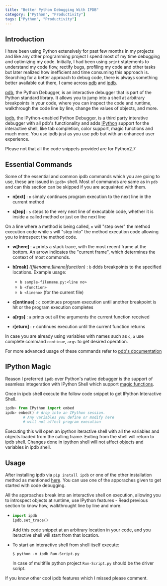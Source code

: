 ```yaml
---
title: "Better Python Debugging With IPDB"
category: ["Python", "Productivity"]
tags: ["Python", "Productivity"]
---
```


## Introduction

I have been using Python extensively for past few months in my projects and like any other programming project I spend most of my time debugging and optimizing my code. Initially, I had been using `print` statements to understand my code flow, rectify bugs, profiling my code and other tasks but later realized how inefficient and time consuming this approach is. Searching for a better approach to debug code, there is always something better available out there, I came across [pdb][1] and [ipdb][2]. 

[pdb][1], the Python Debugger, is an interactive debugger that is part of the Python standard library. It allows you to jump into a shell at arbitrary breakpoints in your code, where you can inspect the code and runtime, walkthrough the code line by line, change the values of objects, and more.

[ipdb][2], the IPython-enabled Python Debugger, is a third party interative debugger with all pdb's functionality and adds [IPython][3] support for the interactive shell, like tab completion, color support, magic functions and much more. You use ipdb just as you use pdb but with an enhanced user experience.

Please not that all the code snippets provided are for Python2.7

## Essential Commands

Some of the essential and common ipdb commands which you are going to use, these are issued in `ipdb>` shell. Most of commands are same as in `pdb` and can this section can be skipped if you are acquainted with them.

* __n[ext]__ : `n`  simply continues program execution to the next line in the current method
	
* __s[tep]__ : `s`  steps to the very next line of executable code, whether it is inside a called method or just on the next line


On a line where a method is being called, `n` will "step over" the method execution code while `s` will "step into" the method execution code allowing you to introspect the method code.

* __w[here]__ : `w` prints a stack trace, with the most recent frame at the bottom. An arrow indicates the "current frame", which determines the context of most commonds.

* __b[reak]__ *\(\[filename:\]lineno\|function\)* :
	`b` ddds breakpoints to the specified locations. Example usage:
	
	- `b sample-filename.py:<line no>`
	- `b <function>`
	- `b <lineno>` (for the current file)
	
* __c[ontinue]__ : `c` continues program execution until another breakpoint is hit or the program execution completes

* __a[rgs]__ : `a` prints out all the arguments the current function received

* __r[eturn]__ : `r` continues execution until the current function returns

In case you are already using variables with names such as `c`, `a` use complete command `continue`, `args` to get desired operation.

For more advanced usage of these commands refer to [pdb's documentation][4]

## IPython Magic

Reason I preferred `ipdb` over Python's native debugger is the support of seamless integeration with IPython Shell which support [magic functions][5].

Once in ipdb shell execute the follow code snippet to get IPython Interactive Shell.

```python
ipdb> from IPython import embed
ipdb> embed() # drop into an IPython session.
        # Any variables you define or modify here
        # will not affect program execution
```

Executing this will open an ipython iteractive shell with all the variables and objects loaded from the calling frame. Exiting from the shell will return to ipdb shell. Changes done in ipython shell will not affect objects and variables in ipdb shell.

## Usage

After installing ipdb via `pip install ipdb` or one of the other installation method as mentioned [here][2]. You can use one of the apporaches given to get started with code debugging. 

All the approaches break into an interactive shell on execution, allowing you to introspect objects at runtime, use IPython features - Read previous section to know how, walkthrought line by line and more.

* 	```python
	import ipdb
	ipdb.set_trace()
	```
	Add this code snippet at an arbitrary location in your code, and you iteractive shell will start from that location.

* 	To start an interactive shell from shell itself execute:
	
	```$ python -m ipdb Run-Script.py```
	
	In case of multifile python project `Run-Script.py` should be the driver script.
	
If you know other cool ipdb features which I missed please comment.

[1]: https://docs.python.org/2/library/pdb.html
[2]: https://github.com/gotcha/ipdb
[3]: https://github.com/ipython/ipython
[4]: https://docs.python.org/2/library/pdb.html#debugger-commands
[5]: http://ipython.readthedocs.io/en/stable/interactive/magics.html